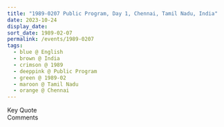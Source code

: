 ```yaml
---
title: "1989-0207 Public Program, Day 1, Chennai, Tamil Nadu, India"
date: 2023-10-24
display_date: 
sort_date: 1989-02-07
permalink: /events/1989-0207
tags:
  - blue @ English
  - brown @ India
  - crimson @ 1989
  - deeppink @ Public Program
  - green @ 1989-02
  - maroon @ Tamil Nadu
  - orange @ Chennai
---
```


<wave-list>
  <list-title color="green" width="75">Key Quote</list-title>
  <list-item color="BlanchedAlmond"  width="200"></list-item>
  <list-item color="Lavender"></list-item>
  <list-item color="BlanchedAlmond"></list-item>
</wave-list>

<br>

<wave-list>
  <list-title color="green" width="75">Comments</list-title>
  <list-item color="BlanchedAlmond"  width="200"></list-item>
  <list-item color="Lavender"></list-item>
  <list-item color="BlanchedAlmond"></list-item>
</wave-list>